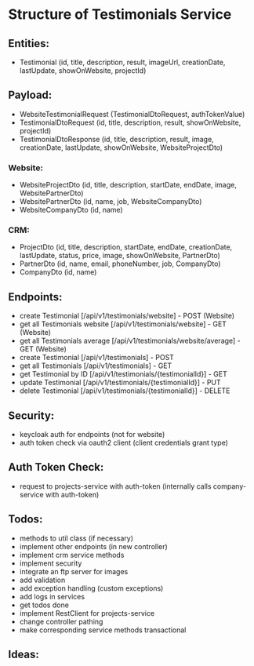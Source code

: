 # Structure of Testimonials Service

## Entities:
- Testimonial (id, title, description, result, imageUrl, creationDate, lastUpdate, showOnWebsite, projectId)

## Payload:
- WebsiteTestimonialRequest (TestimonialDtoRequest, authTokenValue)
- TestimonialDtoRequest (id, title, description, result, showOnWebsite, projectId)
- TestimonialDtoResponse (id, title, description, result, image, creationDate, lastUpdate, showOnWebsite, WebsiteProjectDto)
### Website:
- WebsiteProjectDto (id, title, description, startDate, endDate, image, WebsitePartnerDto)
- WebsitePartnerDto (id, name, job, WebsiteCompanyDto)
- WebsiteCompanyDto (id, name)
### CRM:
- ProjectDto (id, title, description, startDate, endDate, creationDate, lastUpdate, status, price, image, showOnWebsite, PartnerDto)
- PartnerDto (id, name, email, phoneNumber, job, CompanyDto)
- CompanyDto (id, name)

## Endpoints:
- create Testimonial [/api/v1/testimonials/website] - POST (Website)
- get all Testimonials website [/api/v1/testimonials/website] - GET (Website)
- get all Testimonials average [/api/v1/testimonials/website/average] - GET (Website)
- create Testimonial [/api/v1/testimonials] - POST
- get all Testimonials [/api/v1/testimonials] - GET
- get Testimonial by ID [/api/v1/testimonials/{testimonialId}] - GET
- update Testimonial [/api/v1/testimonials/{testimonialId}] - PUT
- delete Testimonial [/api/v1/testimonials/{testimonialId}] - DELETE

## Security:
- keycloak auth for endpoints (not for website)
- auth token check via oauth2 client (client credentials grant type)

## Auth Token Check:
- request to projects-service with auth-token (internally calls company-service with auth-token)

## Todos:
- methods to util class (if necessary)
- implement other endpoints (in new controller)
- implement crm service methods
- implement security
- integrate an ftp server for images
- add validation
- add exception handling (custom exceptions)
- add logs in services
- get todos done
- implement RestClient for projects-service
- change controller pathing
- make corresponding service methods transactional

## Ideas:
